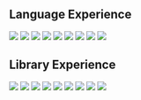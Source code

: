 

<!--
**Shayan-Bravo/Shayan-Bravo** is a ✨ _special_ ✨ repository because its `README.md` (this file) appears on your GitHub profile.

Here are some ideas to get you started:

- 🔭 I’m currently working on ...
- 🌱 I’m currently learning ...
- 👯 I’m looking to collaborate on ...
- 🤔 I’m looking for help with ...
- 💬 Ask me about ...
- 📫 How to reach me: ...
- 😄 Pronouns: ...
- ⚡ Fun fact: ...
-->
## Language Experience

<img src="https://img.shields.io/badge/Python-grey.svg?&style=flat-square&logo=Python"> <img src="https://img.shields.io/badge/C++-grey.svg?&style=flat-square&logo=C++"> <img src="https://img.shields.io/badge/C-grey.svg?&style=flat-square&logo=C"> <img src="https://img.shields.io/badge/Java-grey.svg?&style=flat-square&logo=Java"> <img src="https://img.shields.io/badge/JavaScript-grey.svg?&style=flat-square&logo=JavaScript"> <img src="https://img.shields.io/badge/TypeScript-grey.svg?&style=flat-square&logo=TypeScript"> <img src="https://img.shields.io/badge/Dart-grey.svg?&style=flat-square&logo=Dart"> <img src="https://img.shields.io/badge/PostgreSQL-grey.svg?&style=flat-square&logo=PostgreSQL"> <img src="https://img.shields.io/badge/MySQL-grey.svg?&style=flat-square&logo=MySQL">

## Library Experience
<img src="https://img.shields.io/badge/reactJs-grey.svg?&style=square&logo=Reactjs">
<img src="https://img.shields.io/badge/ExpressJs-grey.svg?&style=square&logo=Expressjs">
<img src="https://img.shields.io/badge/NodeJs-grey.svg?&style=square&logo=Nodejs">
<img src="https://img.shields.io/badge/OpenCV-grey.svg?&style=square&logo=OpenCV">
<img src="https://img.shields.io/badge/NumPy-grey.svg?&style=square&logo=NumPy">
<img src="https://img.shields.io/badge/PyTorch-grey.svg?&style=square&logo=PyTorch">
<img src="https://img.shields.io/badge/FFmpeg-grey.svg?&style=square&logo=FFmpeg">
<img src="https://img.shields.io/badge/TensorFlow-grey.svg?&style=square&logo=TensorFlow">
<img src="https://img.shields.io/badge/Keras-grey.svg?&style=square&logo=Keras">
